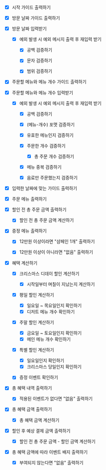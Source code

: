 - [x] 시작 가이드 출력하기


- [x] 방문 날짜 가이드 출력하기
- [x] 방문 날짜 입력받기
  - [x] 예외 발생 시 예외 메시지 출력 후 재입력 받기
    - [x] 공백 검증하기
    - [X] 문자 검증하기
    - [x] 범위 검증하기


- [x] 주문할 메뉴와 메뉴 개수 가이드 출력하기
- [x] 주문할 메뉴와 메뉴 개수 입력받기
  - [x] 예외 발생 시 예외 메시지 출력 후 재입력 받기
    - [x] 공백 검증하기
    - [x] (메뉴-개수) 포맷 검증하기
    - [x] 유효한 메뉴인지 검증하기
    - [x] 주문한 개수 검증하기
      - [x] 총 주문 개수 검증하기
    - [x] 메뉴 중복 검증하기
    - [x] 음료만 주문했는지 검증하기


- [x] 입력한 날짜에 맞는 가이드 출력하기


- [x] 주문 메뉴 출력하기


- [x] 할인 전 총 주문 금액 출력하기
    - [x] 할인 전 총 주문 금액 계산하기


- [x] 증정 메뉴 출력하기
  - [x] 12만원 이상이라면 "샴페인 1개" 출력하기
  - [x] 12만원 이상이 아니라면 "없음" 출력하기


- [x] 혜택 계산하기
  - [x] 크리스마스 디데이 할인 계산하기
    - [x] 시작일부터 며칠이 지났는지 계산하기 
  - [x] 평일 할인 계산하기
    - [x] 일요일 ~ 목요일인지 확인하기
    - [x] 디저트 메뉴 개수 확인하기
  - [x] 주말 할인 계산하기
    - [x] 금요일 ~ 토요일인지 확인하기
    - [x] 메인 메뉴 개수 확인하기
  - [x] 특별 할인 계산하기
    - [x] 일요일인지 확인하기
    - [x] 크리스마스 당일인지 확인하기
  - [x] 증정 이벤트 확인하기


- [x] 총 혜택 내역 출력하기
  - [x] 적용된 이벤트가 없다면 "없음" 출력하기


- [x] 총 혜택 금액 출력하기
  - [x] 총 혜택 금액 계산하기


- [x] 할인 후 예상 결제 금액 출력하기
  - [x] 할인 전 총 주문 금액 - 할인 금액 계산하기


- [x] 총 혜택 금액에 따라 이벤트 배지 출력하기
  - [x] 부여되지 않는다면 "없음" 출력하기